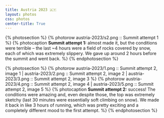 ```yaml
---
title: Austria 2023 🇦🇹
layout: photos
css: photos
center-title: True
---
```


{% photosection %}
  {% photorow austria-2023/s2.png :: Summit attempt 1 %}
  {% photocaption <strong>Summit attempt 1:</strong> almost made it, but the conditions were terrible – the last ~4 hours were a field of rocks covered by snow, each of which was extremely slippery. We gave up around 2 hours before the summit and went back. %}
{% endphotosection %}

{% photosection %}
  {% photorow austria-2023/1.png :: Summit attempt 2, image 1 | austria-2023/2.png :: Summit attempt 2, image 2 | austria-2023/3.png :: Summit attempt 2, image 3 %}
  {% photorow austria-2023/4.png :: Summit attempt 2, image 4 | austria-2023/5.png :: Summit attempt 2, image 5 %}
  {% photocaption <strong>Summit attempt 2:</strong> success! The conditions were amazing and, even despite those, the top was extremely sketchy (last 30 minutes were essentially soft climbing on snow). We made it back in like 3 hours of running, which was pretty exciting and a completely different mood to the first attempt. %}
{% endphotosection %}

<!-- TODO: add the photo of us on the summit -->

